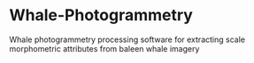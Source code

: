 # Whale-Photogrammetry
Whale photogrammetry processing software for extracting scale morphometric attributes from baleen whale imagery
